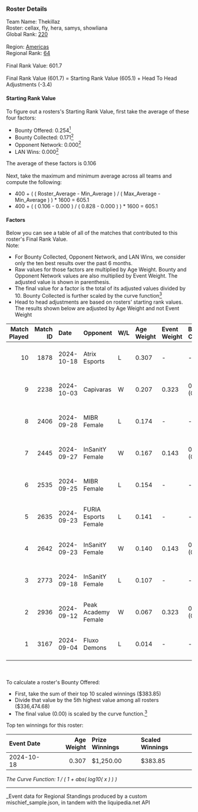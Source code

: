 ### Roster Details<br />
Team Name: Thekillaz<br />
Roster: cellax, fly, hera, samys, showliana<br />
Global Rank: [220](../../standings_global_2025_03_01.md)<br />
<br />
Region: [Americas]( ../../standings_americas_2025_03_01.md)<br />
Regional Rank: [64]( ../../standings_americas_2025_03_01.md)<br />
<br />
Final Rank Value:  601.7<br />
<br />
Final Rank Value (601.7) = Starting Rank Value (605.1) + Head To Head Adjustments (-3.4)<br />

#### Starting Rank Value<br />
To figure out a rosters's Starting Rank Value, first take the average of these four factors:<br />
- Bounty Offered: 0.254[<sup>1</sup>](#table2)
- Bounty Collected: 0.171[<sup>2</sup>](#table1)
- Opponent Network: 0.000[<sup>2</sup>](#table1)
- LAN Wins: 0.000[<sup>2</sup>](#table1)

The average of these factors is 0.106<br />
<br />
Next, take the maximum and minimum average across all teams and compute the following:<br />
- 400 + ( ( Roster_Average - Min_Average ) / ( Max_Average - Min_Average ) ) * 1600 = 605.1
- 400 + ( ( 0.106 - 0.000 ) / ( 0.828 - 0.000 ) ) * 1600 = 605.1


#### Factors<br />
Below you can see a table of all of the matches that contributed to this roster's Final Rank Value.<br />
Note:<br />

- For Bounty Collected, Opponent Network, and LAN Wins, we consider only the ten best results over the past 6 months.
- Raw values for those factors are multiplied by Age Weight. Bounty and Opponent Network values are also multiplied by Event Weight. The adjusted value is shown in parenthesis.
- The final value for a factor is the total of its adjusted values divided by 10. Bounty Collected is further scaled by the curve function[<sup>3</sup>](#curveFunction)
- Head to head adjustments are based on rosters' starting rank values. The results shown below are adjusted by Age Weight and not Event Weight
<span id="table1"></span><br />


| Match Played | Match ID | Date       | Opponent             | W/L | Age Weight | Event Weight | Bounty Collected | Opponent Network | LAN Wins  | H2H Adj. | Roster                              |
| -: | -: | :- | :- | :- | :- | :- | :- | :- | :- | -: | :- |
|           10 |     1878 | 2024-10-18 | Atrix Esports        | L   | 0.307      | -            | -                | -                | -         |    -4.73 | cellax, fly, hera, samys, showliana |
|            9 |     2238 | 2024-10-03 | Capivaras            | W   | 0.207      | 0.323        | 0.001 (0.000)    | 0.000 (0.000)    | 0 (0.000) |     2.46 | cellax, fly, hera, samys, showliana |
|            8 |     2406 | 2024-09-28 | MIBR Female          | L   | 0.174      | -            | -                | -                | -         |    -2.50 | cellax, fly, hera, samys, showliana |
|            7 |     2445 | 2024-09-27 | InSanitY Female      | W   | 0.167      | 0.143        | 0.001 (0.000)    | 0.029 (0.001)    | 0 (0.000) |     2.66 | cellax, fly, hera, samys, showliana |
|            6 |     2535 | 2024-09-25 | MIBR Female          | L   | 0.154      | -            | -                | -                | -         |    -2.23 | cellax, fly, hera, samys, showliana |
|            5 |     2635 | 2024-09-23 | FURIA Esports Female | L   | 0.141      | -            | -                | -                | -         |    -0.51 | cellax, fly, hera, samys, showliana |
|            4 |     2642 | 2024-09-23 | InSanitY Female      | W   | 0.140      | 0.143        | 0.001 (0.000)    | 0.029 (0.001)    | 0 (0.000) |     2.25 | cellax, fly, hera, samys, showliana |
|            3 |     2773 | 2024-09-18 | InSanitY Female      | L   | 0.107      | -            | -                | -                | -         |    -1.67 | cellax, fly, hera, samys, showliana |
|            2 |     2936 | 2024-09-12 | Peak Academy Female  | W   | 0.067      | 0.323        | 0.001 (0.000)    | 0.018 (0.000)    | 0 (0.000) |     1.04 | cellax, fly, hera, samys, showliana |
|            1 |     3167 | 2024-09-04 | Fluxo Demons         | L   | 0.014      | -            | -                | -                | -         |    -0.14 | cellax, fly, hera, samys, showliana |

<br />
<span id="table2"></span><br />
To calculate a roster's Bounty Offered:<br />

- First, take the sum of their top 10 scaled winnings ($383.85)
- Divide that value by the 5th highest value among all rosters ($336,474.68)
- The final value (0.00) is scaled by the curve function.[<sup>3</sup>](#curveFunction)

Top ten winnings for this roster:<br />

| Event Date | Age Weight | Prize Winnings | Scaled Winnings |
| :- | -: | :- | :- |
| 2024-10-18 |      0.307 | $1,250.00      | $383.85         |


<span id="curveFunction"></span>_The Curve Function: 1 / ( 1 + abs( log10( x ) ) )_<br />

---
_Event data for Regional Standings produced by a custom mischief_sample.json, in tandem with the liquipedia.net API<br />
